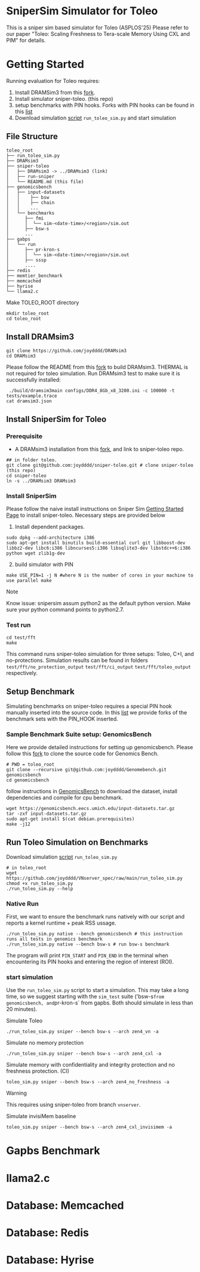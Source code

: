 # SniperSim Simulator for Toleo 
This is a sniper sim based simulator for Toleo (ASPLOS'25) Please refer to our paper "Toleo: Scaling Freshness to Tera-scale Memory
Using CXL and PIM" for details. 

# Getting Started
Running evaluation for Toleo requires: 
1. Install DRAMSim3 from this [fork](https://github.com/joydddd/DRAMsim3). 
2. Install simulator sniper-toleo. (this repo) 
3. setup benchmarks with PIN hooks. Forks with PIN hooks can be found in this [list](https://github.com/stars/joydddd/lists/toleo)
4. Download simulation [script](https://raw.githubusercontent.com/joydddd/VNserver_spec/main/run_toleo_sim.py) `run_toleo_sim.py` and start simulation


## File Structure
```
toleo_root
├── run_toleo_sim.py
├── DRAMsim3
├── sniper-toleo
│   ├── DRAMsim3 -> ../DRAMsim3 (link)
│   ├── run-sniper
│   └── README.md (this file)
├── genomicsbench
│   ├── input-datasets
│   │    ├── bsw
│   │    ├── chain
│   │    ...
│   └── benchmarks
│      ├── fmi
│      │  └── sim-<date-time>/<region>/sim.out
│      ├── bsw-s
│      ...
├── gabps
│   └── run
│      ├── pr-kron-s
│      │  └── sim-<date-time>/<region>/sim.out
│      ├── sssp
│      ....
├── redis
├── memtier_benchmark
├── memcached
├── hyrise
└── llama2.c
```

Make TOLEO_ROOT directory
```
mkdir toleo_root
cd toleo_root
```

## Install DRAMsim3
```
git clone https://github.com/joydddd/DRAMsim3
cd DRAMsim3
```
Please follow the README from this [fork](https://github.com/joydddd/DRAMsim3) to build DRAMsim3. THERMAL is not required for toleo simulation. 
Run DRAMsim3 test to make sure it is successfully installed:
```
 ./build/dramsim3main configs/DDR4_8Gb_x8_3200.ini -c 100000 -t tests/example.trace
cat dramsim3.json
```

## Install SniperSim for Toleo
### Prerequisite
- A DRAMsim3 installation from this [fork](https://github.com/joydddd/DRAMsim3), and link to sniper-toleo repo.
```
## in folder toleo. 
git clone git@github.com:joydddd/sniper-toleo.git # clone sniper-toleo (this repo)
cd sniper-toleo
ln -s ../DRAMsim3 DRAMsim3
```

### Install SniperSim
Please follow the naive install instructions on Sniper Sim [Getting Started Page](https://snipersim.org/w/Getting_Started) to install sniper-toleo. Necessary steps are provided below

1. Install dependent packages.
```
sudo dpkg --add-architecture i386
sudo apt-get install binutils build-essential curl git libboost-dev libbz2-dev libc6:i386 libncurses5:i386 libsqlite3-dev libstdc++6:i386 python wget zlib1g-dev
```

2. build simulator with PIN
```
make USE_PIN=1 -j N #where N is the number of cores in your machine to use parallel make
```
> [!NOTE]
> Know issue: snipersim assum python2 as the default python version. Make sure your python command points to python2.7.

### Test run
```
cd test/fft
make
```
This command runs sniper-toleo simulation for three setups: Toleo, C+I, and no-protections. Simulation results can be found in folders `test/fft/no_protection_output` `test/fft/ci_output` `test/fft/toleo_output` respectively. 


## Setup Benchmark 
Simulating benchmarks on sniper-toleo requires a special PIN hook manually inserted into the source code. In this [list](https://github.com/stars/joydddd/lists/toleo) we provide forks of the benchmark sets with the PIN_HOOK inserted. 
### Sample Benchmark Suite setup: GenomicsBench
Here we provide detailed instructions for setting up genomicsbench. Please follow this [fork](https://github.com/joydddd/Genomebench) to clone the source code for Genomics Bench. 
```
# PWD = toleo_root
git clone --recursive git@github.com:joydddd/Genomebench.git genomicsbench
cd genomicsbench
```

follow instructions in [GenomicsBench](https://github.com/joydddd/Genomebench) to download the dataset, install dependencies and compile for cpu benchmark. 
```
wget https://genomicsbench.eecs.umich.edu/input-datasets.tar.gz
tar -zxf input-datasets.tar.gz
sudo apt-get install $(cat debian.prerequisites)
make -j12
```

## Run Toleo Simulation on Benchmarks
Download simulation [script](https://raw.githubusercontent.com/joydddd/VNserver_spec/main/run_toleo_sim.py) `run_toleo_sim.py` 
```
# in toleo_root
wget https://github.com/joydddd/VNserver_spec/raw/main/run_toleo_sim.py
chmod +x run_toleo_sim.py
./run_toleo_sim.py --help
```

### Native Run
First, we want to ensure the benchmark runs natively with our script and reports a kernel runtime + peak RSS ussage. 

```
./run_toleo_sim.py native --bench genomicsbench # this instruction runs all tests in genomics benchmark
./run_toleo_sim.py native --bench bsw-s # run bsw-s benchmark
```
The program will print `PIN_START` and `PIN_END` in the terminal when encountering its PIN hooks and entering the region of interest (ROI). 

### start simulation 

Use the `run_toleo_sim.py` script to start a simulation. This may take a long time, so we suggest starting with the `sim_test` suite ('bsw-s` from genomicsbench, and `pr-kron-s` from gapbs. Both should simulate in less than 20 minutes).

Simulate Toleo
```
./run_toleo_sim.py sniper --bench bsw-s --arch zen4_vn -a
```

Simulate no memory protection
```
./run_toleo_sim.py sniper --bench bsw-s --arch zen4_cxl -a
```

Simulate memory with confidentiality and integrity protection and no freshness protection. (CI) 
```
toleo_sim.py sniper --bench bsw-s --arch zen4_no_freshness -a
```

> [!WARNING]
> This requires using sniper-toleo from branch `vnserver`.


Simulate invisiMem baseline
```
toleo_sim.py sniper --bench bsw-s --arch zen4_cxl_invisimem -a
```

# Gapbs Benchmark

# llama2.c

# Database: Memcached 

# Database: Redis

# Database: Hyrise
